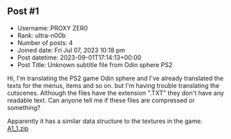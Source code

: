 ## Post #1
- Username: PROXY ZER0
- Rank: ultra-n00b
- Number of posts: 4
- Joined date: Fri Jul 07, 2023 10:18 pm
- Post datetime: 2023-09-01T17:14:13+00:00
- Post Title: Unknown subtitle file from Odin sphere PS2

Hi, I'm translating the PS2 game Odin sphere and I've already translated the texts for the menus, items and so on.
but I'm having trouble translating the cutscenes.
Although the files have the extension ".TXT"
they don't have any readable text.
Can anyone tell me if these files are compressed or something?

Apparently it has a similar data structure to the textures in the game.
[](https://ibb.co/b7fVgsX)
[A1_1.zip](https://xentaxbackup.github.io/file/24300_A1_1.zip)
